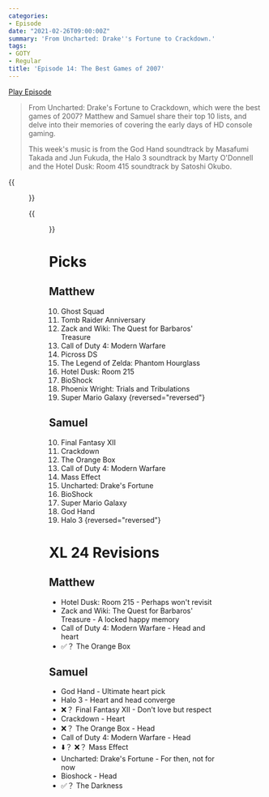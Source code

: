 ```yaml
---
categories:
- Episode
date: "2021-02-26T09:00:00Z"
summary: 'From Uncharted: Drake''s Fortune to Crackdown.'
tags:
- GOTY
- Regular
title: 'Episode 14: The Best Games of 2007'
---
```


[Play Episode](https://shows.acast.com/the-back-page-a-video-games-podcast/episodes/6249ec71be92a6001320e9cc)
> From Uncharted: Drake's Fortune to Crackdown, which were the best games of 2007? Matthew and Samuel share their top 10 lists, and delve into their memories of covering the early days of HD console gaming.
>
> This week's music is from the God Hand soundtrack by Masafumi Takada and Jun Fukuda, the Halo 3 soundtrack by Marty O'Donnell and the Hotel Dusk: Room 415 soundtrack by Satoshi Okubo.

{{<figure 
    src="/assets/images/wrestlemania.jpeg"
    alt="Wrestlemania" >}}

{{<figure 
    src="/assets/images/wii-cake.jpeg"
    alt="Wii Cake" >}}

# Picks

## Matthew

10. Ghost Squad
9. Tomb Raider Anniversary
8. Zack and Wiki: The Quest for Barbaros' Treasure
7. Call of Duty 4: Modern Warfare
6. Picross DS
5. The Legend of Zelda: Phantom Hourglass
4. Hotel Dusk: Room 215
3. BioShock
2. Phoenix Wright: Trials and Tribulations
1. Super Mario Galaxy
{reversed="reversed"}

## Samuel

10. Final Fantasy XII
9. Crackdown
8. The Orange Box
7. Call of Duty 4: Modern Warfare
6. Mass Effect
5. Uncharted: Drake's Fortune
4. BioShock
3. Super Mario Galaxy
2. God Hand
1. Halo 3
{reversed="reversed"}

# XL 24 Revisions

## Matthew
- Hotel Dusk: Room 215 - Perhaps won't revisit
- Zack and Wiki: The Quest for Barbaros' Treasure - A locked happy memory
- Call of Duty 4: Modern Warfare - Head and heart
- ✅？ The Orange Box

## Samuel
- God Hand - Ultimate heart pick
- Halo 3 - Heart and head converge
- ❌？ Final Fantasy XII - Don't love but respect
- Crackdown - Heart
- ❌？ The Orange Box - Head
- Call of Duty 4: Modern Warfare - Head
- ⬇️？ ❌？ Mass Effect
- Uncharted: Drake's Fortune - For then, not for now
- Bioshock - Head
- ✅？ The Darkness